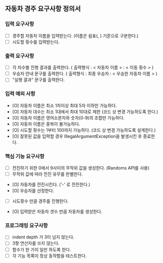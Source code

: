## 자동차 경주 요구사항 정의서

### 입력 요구사항  
- [  ] 경주할 자동차 이름을 입력받는다. (이름은 쉼표(, ) 기준으로 구분한다.)  
- [  ] 시도할 횟수를 입력받는다.  
  
### 출력 요구사항
- [  ] 각 차수별 진행 결과를 출력한다. ( 출력형식 :  < 자동차 이름 > : < 이동 횟수 > )
- [  ] 우승자 안내 문구를 출력한다. ( 출력형식 : 최종 우승자 : < 우승한 자동차 이름 > )  
- [  ] "실행 결과" 문구를 출력한다.
  
### 입력 예외 사항
- [O] 자동차 이름은 최소 1자이상 최대 5자 이하만 가능하다.
- [O] 자동차 대수는 최소 1대에서 최대 10대로 제한 (코드 상 변경 가능하도록 한다.)
- [O] 자동차 이름은 영어소문자와 숫자(0-9)의 조합만 가능하다.
- [O] 자동차 이름은 중복이 불가능하다.
- [O] 시도할 횟수는 1부터 100까지 가능하다. (코드 상 변경 가능하도록 설계한다.)
- [O] 잘못된 값을 입력할 경우 IllegalArgumentException을 발생시킨 후 종료한다.
  
### 핵심 기능 요구사항  
- [  ] 전진하기 위한 0에서 9사이의 무작위 값을 생성한다. (Randoms API를 사용)  
- [  ] 무작위 값에 따라 전진 유무를 판별한다.
- [O] 자동차를 전진시킨다. ('-' 로 전진한다.)
- [O] 우승자를 선정한다.
- [  ] 시도횟수 만큼 경주를 진행한다.
- [O] 입력받은 자동차 갯수 만큼 자동차를 생성한다.

### 프로그래밍 요구사항
- [  ] indent depth 가 3이 넘지 않는다.
- [  ] 3항 연산자를 쓰지 않는다.
- [  ] 함수가 한 가지 일만 하도록 한다.
- [  ] 각 기능 목록이 정상 동작함을 테스트한다.